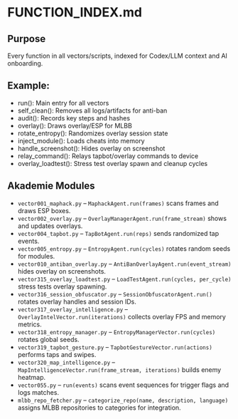 # FUNCTION_INDEX.md

## Purpose
Every function in all vectors/scripts, indexed for Codex/LLM context and AI onboarding.

## Example:
- run(): Main entry for all vectors
- self_clean(): Removes all logs/artifacts for anti-ban
- audit(): Records key steps and hashes
- overlay(): Draws overlay/ESP for MLBB
- rotate_entropy(): Randomizes overlay session state
- inject_module(): Loads cheats into memory
- handle_screenshot(): Hides overlay on screenshot
- relay_command(): Relays tapbot/overlay commands to device
- overlay_loadtest(): Stress test overlay spawn and cleanup cycles

## Akademie Modules
- `vector001_maphack.py` – `MaphackAgent.run(frames)` scans frames and draws ESP boxes.
- `vector002_overlay.py` – `OverlayManagerAgent.run(frame_stream)` shows and updates overlays.
- `vector004_tapbot.py` – `TapBotAgent.run(reps)` sends randomized tap events.
- `vector005_entropy.py` – `EntropyAgent.run(cycles)` rotates random seeds for modules.
- `vector010_antiban_overlay.py` – `AntiBanOverlayAgent.run(event_stream)` hides overlay on screenshots.
- `vector315_overlay_loadtest.py` – `LoadTestAgent.run(cycles, per_cycle)` stress tests overlay spawning.
- `vector316_session_obfuscator.py` – `SessionObfuscatorAgent.run()` rotates overlay handles and session IDs.
- `vector317_overlay_intelligence.py` – `OverlayIntelVector.run(iterations)` collects overlay FPS and memory metrics.
- `vector318_entropy_manager.py` – `EntropyManagerVector.run(cycles)` rotates global seeds.
- `vector319_tapbot_gesture.py` – `TapbotGestureVector.run(actions)` performs taps and swipes.
- `vector320_map_intelligence.py` – `MapIntelligenceVector.run(frame_stream, iterations)` builds enemy heatmap.
- `vector055.py` – `run(events)` scans event sequences for trigger flags and logs matches.
- `mlbb_repo_fetcher.py` – `categorize_repo(name, description, language)` assigns MLBB repositories to categories for integration.
